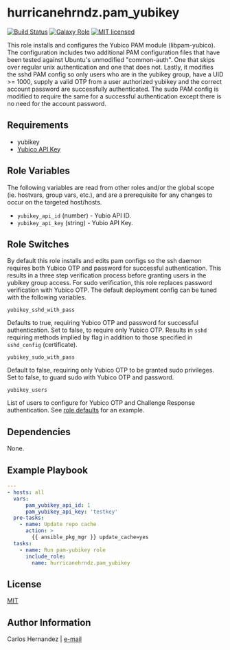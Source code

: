 # hurricanehrndz.pam_yubikey

[![Build Status][travis-badge]][travis-link]
[![Galaxy Role][role-badge]][galaxy-link]
[![MIT licensed][mit-badge]][mit-link]

This role installs and configures the Yubico PAM module (libpam-yubico). The
configuration includes two additional PAM configuration files that have been
tested against Ubuntu's unmodified "common-auth". One that skips over regular
unix authentication and one that does not. Lastly, it modifies the sshd PAM
config so only users who are in the yubikey group, have a UID >= 1000, supply a
valid OTP from a user authorized yubikey and the correct account password are
successfully authenticated.  The sudo PAM config is modified to require the same
for a successful authentication except there is no need for the account
password.

## Requirements

* yubikey
* [Yubico API Key][yubico-api-key]

## Role Variables

The following variables are read from other roles and/or the global scope (ie.
hostvars, group vars, etc.), and are a prerequisite for any changes to occur on
the targeted host/hosts.

* `yubikey_api_id` (number) - Yubio API ID.
* `yubikey_api_key` (string) - Yubio API Key.

## Role Switches

By default this role installs and edits pam configs so the ssh daemon requires
both Yubico OTP and password for successful authentication. This results in a
three step verification process before granting users in the yubikey group
access. For sudo verification, this role replaces password verification with
Yubico OTP. The default deployment config can be tuned with the following
variables.

`yubikey_sshd_with_pass`

Defaults to true, requiring Yubico OTP and password for successful
authentication. Set to false, to require only Yubico OTP. Results in `sshd`
requiring  methods implied by flag in addition to those specified in
`sshd_config` (certificate).

`yubikey_sudo_with_pass`

Default to false, requiring only Yubico OTP to be granted sudo privileges. Set
to false, to guard sudo with Yubico OTP and password.

`yubikey_users`

List of users to configure for Yubico OTP and Challenge Response authentication.
See [role defaults][role-defaults] for an example.

## Dependencies

None.

## Example Playbook

```yaml
---
- hosts: all
  vars:
      pam_yubikey_api_id: 1
      pam_yubikey_api_key: 'testkey'
  pre-tasks:
    - name: Update repo cache
      action: >
        {{ ansible_pkg_mgr }} update_cache=yes
  tasks:
    - name: Run pam-yubikey role
      include_role:
        name: hurricanehrndz.pam_yubikey
```

## License

[MIT][mit-link]

## Author Information

Carlos Hernandez | [e-mail](mailto:hurricanehrndz@techbyte.ca)

[yubico-api-key]: https://upgrade.yubico.com/getapikey/
[role-badge]: https://img.shields.io/ansible/role/d/45889?style=for-the-badge
[galaxy-link]: https://galaxy.ansible.com/hurricanehrndz/pam_yubikey/
[mit-badge]: https://img.shields.io/badge/license-MIT-blue.svg?style=for-the-badge
[mit-link]: https://raw.githubusercontent.com/hurricanehrndz/ansible-pam_yubikey/master/LICENSE
[dotfiles-repo]: https://github.com/hurricanehrndz/dotfiles
[travis-badge]: https://img.shields.io/travis/hurricanehrndz/ansible-pam_yubikey/master.svg?style=for-the-badge&logo=travis
[travis-link]: https://travis-ci.org/hurricanehrndz/ansible-pam_yubikey
[role-defaults]: https://raw.githubusercontent.com/hurricanehrndz/ansible-pam_yubikey/master/defaults/main.yml
